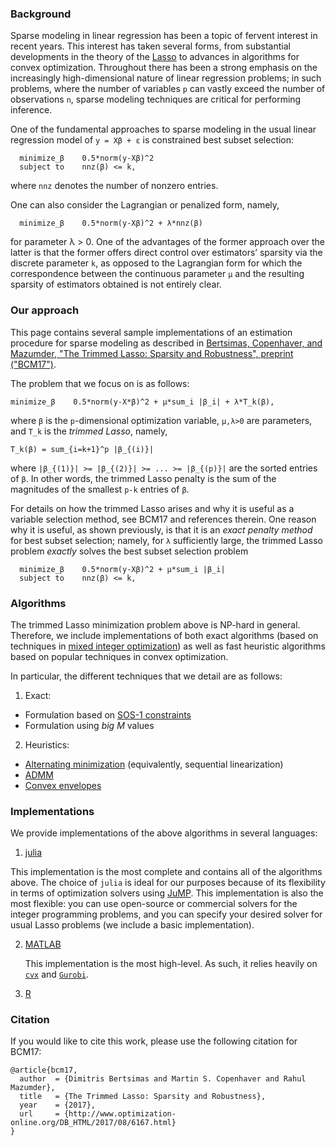 ### Background

Sparse modeling in linear regression has been a topic of fervent interest in recent years. This interest has taken several forms, from substantial developments in the theory of the [Lasso](https://en.wikipedia.org/wiki/Lasso_(statistics)) to advances in algorithms for convex optimization. Throughout there has been a strong emphasis on the increasingly high-dimensional nature of linear regression problems; in such problems, where the number of variables `p` can vastly exceed the number of observations `n`, sparse modeling techniques are critical for performing inference.

One of the fundamental approaches to sparse modeling in the usual linear regression model of `y = Xβ + ε` is constrained best subset selection:
```
  minimize_β    0.5*norm(y-Xβ)^2
  subject to    nnz(β) <= k,
```
where `nnz` denotes the number of nonzero entries.

One can also consider the Lagrangian or penalized form, namely,
```
  minimize_β    0.5*norm(y-Xβ)^2 + λ*nnz(β)
```
for parameter λ > 0. One of the advantages of the former approach over the latter is that the former offers direct control over estimators’ sparsity via the discrete parameter `k`, as opposed to the Lagrangian form for which the correspondence between the continuous parameter `μ` and the resulting sparsity of estimators obtained is not entirely clear.



### Our approach

This page contains several sample implementations of an estimation procedure for sparse modeling as described in [Bertsimas, Copenhaver, and Mazumder, "The Trimmed Lasso: Sparsity and Robustness", preprint ("BCM17")](http://www.optimization-online.org/DB_HTML/2017/08/6167.html).

The problem that we focus on is as follows:
```
minimize_β    0.5*norm(y-X*β)^2 + μ*sum_i |β_i| + λ*T_k(β),
```
where `β` is the `p`-dimensional optimization variable, `μ,λ>0` are parameters, and `T_k` is the *trimmed Lasso*, namely,
```
T_k(β) = sum_{i=k+1}^p |β_{(i)}|
```
where `|β_{(1)}| >= |β_{(2)}| >= ... >= |β_{(p)}|` are the sorted entries of `β`. In other words, the trimmed Lasso penalty is the sum of the magnitudes of the smallest `p-k` entries of `β`.

For details on how the trimmed Lasso arises and why it is useful as a variable selection method, see BCM17 and references therein. One reason why it is useful, as shown previously, is that it is an *exact penalty method* for best subset selection; namely, for `λ` sufficiently large, the trimmed Lasso problem *exactly* solves the best subset selection problem
```
  minimize_β    0.5*norm(y-Xβ)^2 + μ*sum_i |β_i|
  subject to    nnz(β) <= k,
```

### Algorithms

The trimmed Lasso minimization problem above is NP-hard in general. Therefore, we include implementations of both exact algorithms (based on techniques in [mixed integer optimization](https://en.wikipedia.org/wiki/Integer_programming)) as well as fast heuristic algorithms based on popular techniques in convex optimization.

In particular, the different techniques that we detail are as follows:

1. Exact:
  * Formulation based on [SOS-1 constraints](https://en.wikipedia.org/wiki/Special_ordered_set)
  * Formulation using *big M* values

2. Heuristics:
  * [Alternating minimization](http://curtis.ml.cmu.edu/w/courses/index.php/Alternating_Minimization) (equivalently, sequential linearization)
  * [ADMM](http://stanford.edu/~boyd/admm.html)
  * [Convex envelopes](https://en.wikipedia.org/wiki/Lower_convex_envelope)

### Implementations

We provide implementations of the above algorithms in several languages:

1. [julia](./julia/)

  This implementation is the most complete and contains all of the algorithms above. The choice of `julia` is ideal for our purposes because of its flexibility in terms of optimization solvers using [JuMP](https://github.com/JuliaOpt/JuMP.jl). This implementation is also the most flexible: you can use open-source or commercial solvers for the integer programming problems, and you can specify your desired solver for usual Lasso problems (we include a basic implementation).

2. [MATLAB](./MATLAB/)

     This implementation is the most high-level. As such, it relies heavily on [`cvx`](https://cvxr.com/cvx/ "CVX") and [`Gurobi`](http://www.gurobi.com).

3. [R](./R/)



### Citation

If you would like to cite this work, please use the following citation for BCM17:
```
@article{bcm17,
  author  = {Dimitris Bertsimas and Martin S. Copenhaver and Rahul Mazumder},
  title   = {The Trimmed Lasso: Sparsity and Robustness},
  year    = {2017},
  url     = {http://www.optimization-online.org/DB_HTML/2017/08/6167.html}
}
```
